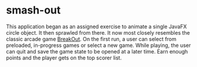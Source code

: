 # smash-out

This application began as an assigned exercise to animate a single JavaFX circle object. It then sprawled from there.  It now most closely resembles the classic arcade game <a href="https://en.wikipedia.org/wiki/Breakout_(video_game)">BreakOut</a>.  On the first run, a user can select from preloaded, in-progress games or select a new game.   While playing, the user can quit and save the game state to be opened at a later time.  Earn enough points and the player gets on the top scorer list.
